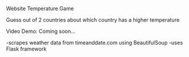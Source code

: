 Website Temperature Game

Guess out of 2 countries about which country has a higher temperature

Video Demo: Coming soon...

-scrapes weather data from timeanddate.com using BeautifulSoup
-uses Flask framework
